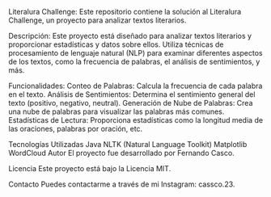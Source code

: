 Literalura Challenge:
Este repositorio contiene la solución al Literalura Challenge, un proyecto para analizar textos literarios.

Descripción:
Este proyecto está diseñado para analizar textos literarios y proporcionar estadísticas y datos sobre ellos. Utiliza técnicas de procesamiento de lenguaje natural (NLP) para examinar diferentes aspectos de los textos, como la frecuencia de palabras, el análisis de sentimientos, y más.

Funcionalidades:
Conteo de Palabras: Calcula la frecuencia de cada palabra en el texto.
Análisis de Sentimientos: Determina el sentimiento general del texto (positivo, negativo, neutral).
Generación de Nube de Palabras: Crea una nube de palabras para visualizar las palabras más comunes.
Estadísticas de Lectura: Proporciona estadísticas como la longitud media de las oraciones, palabras por oración, etc.

Tecnologías Utilizadas
Java
NLTK (Natural Language Toolkit)
Matplotlib
WordCloud
Autor
El proyecto fue desarrollado por Fernando Casco.

Licencia
Este proyecto está bajo la Licencia MIT.

Contacto
Puedes contactarme a través de mi Instagram: cassco.23.

